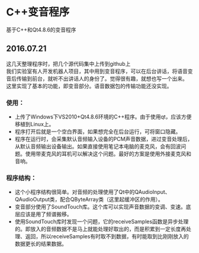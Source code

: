 # C++变音程序
基于C++和Qt4.8.6的变音程序
## 2016.07.21
这几天整理程序时，把几个源代码集中上传到github上  
我们实验室有人开发机器人项目，其中用到变音程序，可以在后台讲话，将语音变音后传输到前台，就听不出讲话人的身份了。觉得很有趣，就想也写一个出来。  
这里实现了基本的功能，即变音部分。语音数据包的传输功能还没实现。
### 使用：
- 上传了Windows下VS2010+Qt4.8.6环境的C++程序。由于使用qt，应该方便移植到Linux上。  
- 程序打开后就是一个空白界面，如果想完全在后台运行，可将窗口隐藏。  
- 程序在运行时，会采集默认音频输入设备的PCM声音数据，进过变音处理后，从默认音频输出设备输出。如果直接使用笔记本电脑的麦克风，会有回波问题。使用带麦克风的耳机可以解决这个问题。最好的方案是使用外接麦克风和音响。
### 程序结构：
- 这个小程序结构很简单。对音频的处理使用了Qt中的QAudioInput、QAudioOutput类，配合QByteArray类（这里起缓冲区的作用）。
- 变音部分使用了SoundTouch库。这个库可以实现声音数据的变调、变速。底层应该是用了频谱搬移。
- 使用SoundTouch库时发现一个问题，它的receiveSamples函数是异步处理的。即放入的音频数据不是马上就能处理好取出的，而是积累到一定长度再处理、返回，所以receiveSamples有时取不到数据，有时能取到比刚刚放入的数据更长的结果数据。